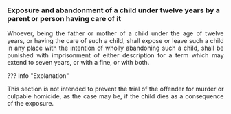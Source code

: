### Exposure and abandonment of a child under twelve years by a parent or person having care of it
<div style="text-align: justify">

Whoever, being the father or mother of a child under the age of twelve years, or having the care of such a child, shall expose or leave such a child in any place with the intention of wholly abandoning such a child, shall be punished with imprisonment of either description for a term which may extend to seven years, or with a fine, or with both.

</div>

??? info "Explanation"
    <div style="text-align: justify"> This section is not intended to prevent the trial of the offender for murder or culpable homicide, as the case may be, if the child dies as a consequence of the exposure.
